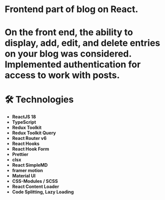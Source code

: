 

 # Frontend part of blog on React.
 
# On the front end, the ability to display, add, edit, and delete entries on your blog was considered. Implemented authentication for access to work with posts.

# 🛠 Technologies
- **ReactJS 18**
- **TypeScript**
- **Redux Toolkit**
- **Redux Toolkit Query**
- **React Router v6** 
- **React Hooks** 
- **React Hook Form** 
- **Prettier**  
- **clsx** 
- **React SimpleMD** 
- **framer motion** 
- **Material UI**
- **CSS-Modules / SCSS**
- **React Content Loader**
- **Code Splitting, Lazy Loading**
 
